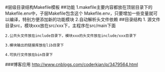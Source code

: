 #层级目录结构Makefile模板
##功能
	1.makefile主要内容都放在顶层目录下的Makefile.env中，子层Makefile包含这个
Makefile.env，只要增加一些变量就可以编译，特别方便添加新的功能模块
    2.自动解析头文件依赖
##目录结构
	1. 源文件目录src，模块xxx放在src/xxx下，主程序在src/main下面
	
	2.公共头文件放在include目录下，模块xxx的头文件放在include/xxx目录下
	
	3.模块输出的链接库放在lib目录下
	
	4.可执行文件放在bin目录下
###博客应用
http://www.cnblogs.com/coderkian/p/3479564.html
